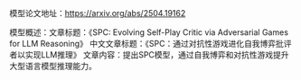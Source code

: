 模型论文地址：https://arxiv.org/abs/2504.19162

模型概述：文章标题：《SPC: Evolving Self-Play Critic via Adversarial Games for LLM Reasoning》
中文文章标题：《SPC：通过对抗性游戏进化自我博弈批评者以实现LLM推理》
文章内容：提出SPC模型，通过自我博弈和对抗性游戏提升大型语言模型推理能力。
